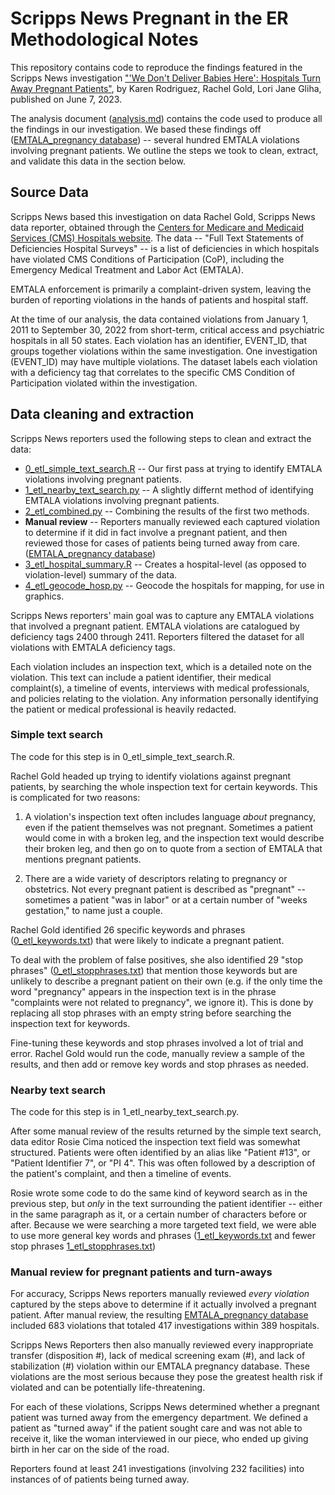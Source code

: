 # Scripps News Pregnant in the ER Methodological Notes

This repository contains code to reproduce the findings featured in the Scripps News investigation ["'We Don't Deliver Babies Here': Hospitals Turn Away Pregnant Patients"](https://www.scripps.org/news_items/STORY-URL), by Karen Rodriguez, Rachel Gold, Lori Jane Gliha, published on June 7, 2023.

The analysis document ([analysis.md]("analysis.md")) contains the code used to produce all the findings in our investigation. We based these findings off ([EMTALA_pregnancy database](data/manual/confirmed_pregnant.xlsx)) -- several hundred EMTALA violations involving pregnant patients. We outline the steps we took to clean, extract, and validate this data in the section below.

## Source Data

Scripps News based this investigation on data Rachel Gold, Scripps News data reporter, obtained through the [Centers for Medicare and Medicaid Services (CMS) Hospitals website](https://www.cms.gov/Medicare/Provider-Enrollment-and-Certification/CertificationandComplianc/Hospitals). The data -- "Full Text Statements of Deficiencies Hospital Surveys" -- is a list of deficiencies in which hospitals have violated CMS Conditions of Participation (CoP), including the Emergency Medical Treatment and Labor Act (EMTALA).

EMTALA enforcement is primarily a complaint-driven system, leaving the burden of reporting violations in the hands of patients and hospital staff. 

At the time of our analysis, the data contained violations from January 1, 2011 to September 30, 2022 from short-term, critical access and psychiatric hospitals in all 50 states. Each violation has an identifier, EVENT_ID, that groups together violations within the same investigation. One investigation (EVENT_ID) may have multiple violations. The dataset labels each violation with a deficiency tag that correlates to the specific CMS Condition of Participation violated within the investigation.

## Data cleaning and extraction

Scripps News reporters used the following steps to clean and extract the data:

* [0_etl_simple_text_search.R](0_etl_simple_text_search.R) -- Our first pass at trying to identify EMTALA violations involving pregnant patients.
* [1_etl_nearby_text_search.py](1_etl_nearby_text_search.py) -- A slightly differnt method of identifying EMTALA violations involving pregnant patients.
* [2_etl_combined.py](2_etl_combined.py) -- Combining the results of the first two methods.
* **Manual review** -- Reporters manually reviewed each captured violation to determine if it did in fact involve a pregnant patient, and then reviewed those for cases of patients being turned away from care. ([EMTALA_pregnancy database](data/manual/confirmed_pregnant.xlsx))
* [3_etl_hospital_summary.R](3_etl_hospital_summary.R) -- Creates a hospital-level (as opposed to violation-level) summary of the data.
* [4_etl_geocode_hosp.py](4_etl_geocode_hosp.py) -- Geocode the hospitals for mapping, for use in graphics.

Scripps News reporters' main goal was to capture any EMTALA violations that involved a pregnant patient. EMTALA violations are catalogued by deficiency tags 2400 through 2411. Reporters filtered the dataset for all violations with EMTALA deficiency tags.

Each violation includes an inspection text, which is a detailed note on the violation. This text can include a patient identifier, their medical complaint(s), a timeline of events, interviews with medical professionals, and policies relating to the violation. Any information personally identifying the patient or medical professional is heavily redacted.

### Simple text search

The code for this step is in 0_etl_simple_text_search.R.

Rachel Gold headed up trying to identify violations against pregnant patients, by searching the whole inspection text for certain keywords. This is complicated for two reasons: 

1) A violation's inspection text often includes language _about_ pregnancy, even if the patient themselves was not pregnant. Sometimes a patient would come in with a broken leg, and the inspection text would describe their broken leg, and then go on to quote from a section of EMTALA that mentions pregnant patients.

2) There are a wide variety of descriptors relating to pregnancy or obstetrics. Not every pregnant patient is described as "pregnant" -- sometimes a patient "was in labor" or at a certain number of "weeks gestation," to name just a couple.

Rachel Gold identified 26 specific keywords and phrases ([0_etl_keywords.txt](data/manual/0_etl_keywords.txt)) that were likely to indicate a pregnant patient.

To deal with the problem of false positives, she also identified 29 "stop phrases" ([0_etl_stopphrases.txt](data/manual/0_etl_stopphrases.txt)) that mention those keywords but are unlikely to describe a pregnant patient on their own (e.g. if the only time the word "pregnancy" appears in the inspection text is in the phrase "complaints were not related to pregnancy", we ignore it). This is done by replacing all stop phrases with an empty string before searching the inspection text for keywords.

Fine-tuning these keywords and stop phrases involved a lot of trial and error. Rachel Gold would run the code, manually review a sample of the results, and then add or remove key words and stop phrases as needed.

### Nearby text search

The code for this step is in 1_etl_nearby_text_search.py.

After some manual review of the results returned by the simple text search, data editor Rosie Cima noticed the inspection text field was somewhat structured. Patients were often identified by an alias like "Patient #13", or "Patient Identifier 7", or "PI 4". This was often followed by a description of the patient's complaint, and then a timeline of events.

Rosie wrote some code to do the same kind of keyword search as in the previous step, but _only_ in the text surrounding the patient identifier -- either in the same paragraph as it, or a certain number of characters before or after. Because we were searching a more targeted text field, we were able to use more general key words and phrases ([1_etl_keywords.txt](data/manual/1_etl_keywords.txt) and fewer stop phrases [1_etl_stopphrases.txt](data/manual/1_etl_stopphrases.txt))

### Manual review for pregnant patients and turn-aways
For accuracy, Scripps News reporters manually reviewed _every violation_ captured by the steps above to determine if it actually involved a pregnant patient. After manual review, the resulting [EMTALA_pregnancy database](data/manual/confirmed_pregnant.xlsx) included 683 violations that totaled 417 investigations within 389 hospitals. 

Scripps News Reporters then also manually reviewed every inappropriate transfer (disposition #), lack of medical screening exam (#), and lack of stabilization (#) violation within our EMTALA pregnancy database. These violations are the most serious because they pose the greatest health risk if violated and can be potentially life-threatening. 

For each of these violations, Scripps News determined whether a pregnant patient was turned away from the emergency department. We defined a patient as "turned away" if the patient sought care and was not able to receive it, like the woman interviewed in our piece, who ended up giving birth in her car on the side of the road. 

Reporters found at least 241 investigations (involving 232 facilities) into instances of of patients being turned away.
